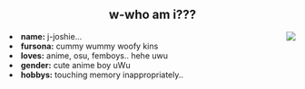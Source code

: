 <h2 align="center"> w-who am i??? </h2>
  <div align="center">
<img src="https://i.imgur.com/mh4je02.jpg" align="right">
  </div>
<li>
 <b>name:</b> j-joshie... </li>
<li>
<b>fursona:</b> cummy wummy woofy kins
</li>
<li>
<b>loves:</b> anime, osu, femboys.. hehe uwu
</li>
<li>
<b>gender:</b> cute anime boy uWu
</li>
<li>
<b>hobbys:</b> touching memory inappropriately..
</li>
<br><br><br>
</div>
